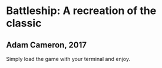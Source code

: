 # Battleship: A recreation of the classic
## Adam Cameron, 2017

Simply load the game with your terminal and enjoy.